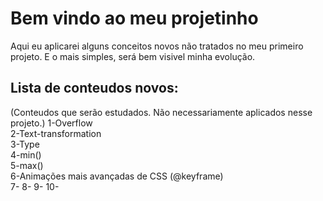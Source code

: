 # Bem vindo ao meu projetinho
Aqui eu aplicarei alguns conceitos novos não tratados no meu primeiro projeto. E o mais simples, será bem visivel minha evolução.

## Lista de conteudos novos:
(Conteudos que serão estudados. Não necessariamente aplicados nesse projeto.)
1-Overflow </br>
2-Text-transformation </br>
3-Type </br>
4-min() </br>
5-max() </br>
6-Animações mais avançadas de CSS (@keyframe) </br>
7-
8-
9-
10-
